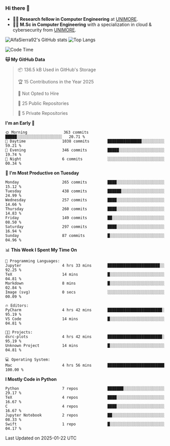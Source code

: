 ### Hi there 👋
- 👨‍💻 **Research fellow in Computer Engineering** at [UNIMORE](https://international.unimore.it/).
- 👨‍🎓 **M.Sc in Computer Engineering** with a specialization in cloud & cybersecurity from [UNIMORE](https://international.unimore.it/).


![AlfaSierra92's GitHub stats](https://github-readme-stats.vercel.app/api?username=AlfaSierra92&theme=nord)
![Top Langs](https://github-readme-stats.vercel.app/api/top-langs/?username=AlfaSierra92&theme=nord&layout=compact)

<!--START_SECTION:waka-->
![Code Time](http://img.shields.io/badge/Code%20Time-216%20hrs%2015%20mins-blue)

**🐱 My GitHub Data** 

> 📦 136.5 kB Used in GitHub's Storage 
 > 
> 🏆 15 Contributions in the Year 2025
 > 
> 🚫 Not Opted to Hire
 > 
> 📜 25 Public Repositories 
 > 
> 🔑 5 Private Repositories 
 > 
**I'm an Early 🐤** 

```text
🌞 Morning                363 commits         █████░░░░░░░░░░░░░░░░░░░░   20.71 % 
🌆 Daytime                1038 commits        ███████████████░░░░░░░░░░   59.21 % 
🌃 Evening                346 commits         █████░░░░░░░░░░░░░░░░░░░░   19.74 % 
🌙 Night                  6 commits           ░░░░░░░░░░░░░░░░░░░░░░░░░   00.34 % 
```
📅 **I'm Most Productive on Tuesday** 

```text
Monday                   265 commits         ████░░░░░░░░░░░░░░░░░░░░░   15.12 % 
Tuesday                  438 commits         ██████░░░░░░░░░░░░░░░░░░░   24.99 % 
Wednesday                257 commits         ████░░░░░░░░░░░░░░░░░░░░░   14.66 % 
Thursday                 260 commits         ████░░░░░░░░░░░░░░░░░░░░░   14.83 % 
Friday                   149 commits         ██░░░░░░░░░░░░░░░░░░░░░░░   08.50 % 
Saturday                 297 commits         ████░░░░░░░░░░░░░░░░░░░░░   16.94 % 
Sunday                   87 commits          █░░░░░░░░░░░░░░░░░░░░░░░░   04.96 % 
```


📊 **This Week I Spent My Time On** 

```text
💬 Programming Languages: 
Jupyter                  4 hrs 33 mins       ███████████████████████░░   92.25 % 
TeX                      14 mins             █░░░░░░░░░░░░░░░░░░░░░░░░   04.81 % 
Markdown                 8 mins              █░░░░░░░░░░░░░░░░░░░░░░░░   02.84 % 
Image (svg)              0 secs              ░░░░░░░░░░░░░░░░░░░░░░░░░   00.09 % 

🔥 Editors: 
PyCharm                  4 hrs 42 mins       ████████████████████████░   95.19 % 
VS Code                  14 mins             █░░░░░░░░░░░░░░░░░░░░░░░░   04.81 % 

🐱‍💻 Projects: 
dsrc-plots               4 hrs 42 mins       ████████████████████████░   95.19 % 
Unknown Project          14 mins             █░░░░░░░░░░░░░░░░░░░░░░░░   04.81 % 

💻 Operating System: 
Mac                      4 hrs 56 mins       █████████████████████████   100.00 % 
```

**I Mostly Code in Python** 

```text
Python                   7 repos             ███████░░░░░░░░░░░░░░░░░░   29.17 % 
TeX                      4 repos             ████░░░░░░░░░░░░░░░░░░░░░   16.67 % 
C                        4 repos             ████░░░░░░░░░░░░░░░░░░░░░   16.67 % 
Jupyter Notebook         2 repos             ██░░░░░░░░░░░░░░░░░░░░░░░   08.33 % 
Swift                    1 repo              █░░░░░░░░░░░░░░░░░░░░░░░░   04.17 % 
```




 Last Updated on 2025-01-22 UTC
<!--END_SECTION:waka-->

<!--
**AlfaSierra92/AlfaSierra92** is a ✨ _special_ ✨ repository because its `README.md` (this file) appears on your GitHub profile.

Here are some ideas to get you started:

- 🔭 I’m currently working on ...
- 🌱 I’m currently learning ...
- 👯 I’m looking to collaborate on ...
- 🤔 I’m looking for help with ...
- 💬 Ask me about ...
- 📫 How to reach me: ...
- 😄 Pronouns: ...
- ⚡ Fun fact: ...
-->
